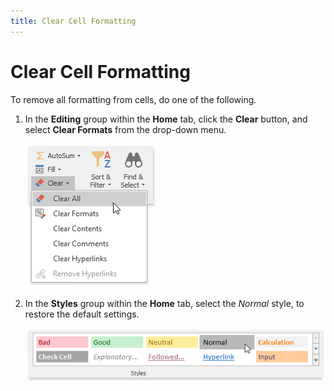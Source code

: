 ```yaml
---
title: Clear Cell Formatting
---
```

# Clear Cell Formatting
To remove all formatting from cells, do one of the following.
1. In the **Editing** group within the **Home** tab, click the **Clear** button, and select **Clear Formats** from the drop-down menu.
	
	![ClearFormats.png](../../../images/Img21143.png)
2. In the **Styles** group within the **Home** tab, select the _Normal_ style, to restore the default settings.
	 
	
	![NormalStyle.png](../../../images/Img21223.png)